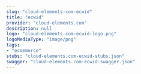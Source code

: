 ```yaml
---
slug: "cloud-elements-com-ecwid"
title: "ecwid"
provider: "cloud-elements.com"
description: null
logo: "cloud-elements.com-ecwid-logo.png"
logoMediaType: "image/png"
tags:
- "ecommerce"
stubs: "cloud-elements.com-ecwid-stubs.json"
swagger: "cloud-elements.com-ecwid-swagger.json"
---
```

